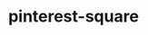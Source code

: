 ---
title: pinterest-square
unicode_regular: 
unicode_bold: 
unicode_solid: 
unicode_brand: \ec13
---
